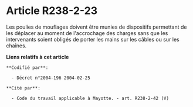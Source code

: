 # Article R238-2-23

Les poulies de mouflages doivent être munies de dispositifs permettant de les déplacer au moment de l'accrochage des charges
sans que les intervenants soient obligés de porter les mains sur les câbles ou sur les chaînes.

**Liens relatifs à cet article**

	**Codifié par**:

	  - Décret n°2004-196 2004-02-25

	**Cité par**:

	  - Code du travail applicable à Mayotte. - art. R238-2-42 (V)

